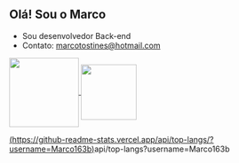 ## Olá! Sou o Marco

- Sou desenvolvedor Back-end
- Contato: marcotostines@hotmail.com

<a href="https://github.com/Marco163b/github-readme-stats">
  <img height=125 align="center" src="https://github-readme-stats.vercel.app/api?username=Marco163b&theme=transparent" />
</a>
<a href="(https://github.com/Marco163b/github-readme-stats)">
  <img height=100 align="center" src="[![Top Langs](https://github-readme-stats.vercel.app/api/top-langs/?username=Marco163b)]
" />
</a>

[(https://github-readme-stats.vercel.app/api/top-langs/?username=Marco163b)](https://github.com/anuraghazra/github-readme-stats)api/top-langs?username=Marco163b
